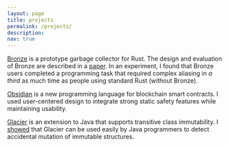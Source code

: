 ```yaml
---
layout: page
title: projects
permalink: /projects/
description: 
nav: true
---
```


<a href="https://crates.io/crates/bronze_gc">Bronze</a> is a prototype garbage collector for Rust. The design and evaluation of Bronze are described in a <a href="https://arxiv.org/abs/2110.01098">paper</a>. In an experiment, I found that Bronze users completed a programming task that required complex aliasing in <em>a third</em> as much time as people using standard Rust (without Bronze).

<a href="http://www.obsidian-lang.com">Obsidian</a> is a new programming language for blockchain smart contracts. I used user-centered design to integrate strong static safety features while maintaining usability.

<a href="http://glacier.coblenz.us">Glacier</a> is an extension to Java that supports transitive class immutability. I <a href="https://ieeexplore.ieee.org/abstract/document/7985688/">showed</a> that Glacier can be used easily by Java programmers to detect accidental mutation of immutable structures.

<!-- <div class="projects grid">

  {% assign sorted_projects = site.projects | sort: "importance" %}
  {% for project in sorted_projects %}
  <div class="grid-item">
    {% if project.redirect %}
    <a href="{{ project.redirect }}" target="_blank">
    {% else %}
    <a href="{{ project.url | relative_url }}">
    {% endif %}
      <div class="card hoverable">
        {% if project.img %}
        <img src="{{ project.img | relative_url }}" alt="project thumbnail">
        {% endif %}
        <div class="card-body">
          <h2 class="card-title text-lowercase">{{ project.title }}</h2>
          <p class="card-text">{{ project.description }}</p>
          <div class="row ml-1 mr-1 p-0">
            {% if project.github %}
            <div class="github-icon">
              <div class="icon" data-toggle="tooltip" title="Code Repository">
                <a href="{{ project.github }}" target="_blank"><i class="fab fa-github gh-icon"></i></a>
              </div>
              {% if project.github_stars %}
              <span class="stars" data-toggle="tooltip" title="GitHub Stars">
                <i class="fas fa-star"></i>
                <span id="{{ project.github_stars }}-stars"></span>
              </span>
              {% endif %}
            </div>
            {% endif %}
          </div>
        </div>
      </div>
    </a>
  </div>
{% endfor %}

</div> -->
